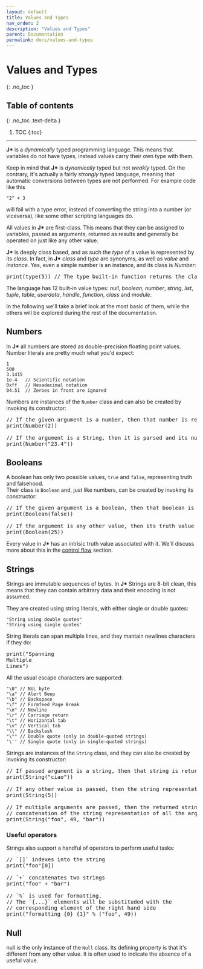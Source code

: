 ```yaml
---
layout: default
title: Values and Types
nav_order: 2
description: "Values and Types"
parent: Documentation
permalink: docs/values-and-types
---
```


# Values and Types
{: .no_toc }

## Table of contents
{: .no_toc .text-delta }

1. TOC
{:toc}

---

**J\*** is a *dynamically* typed programming language. This means that variables do not have types,
instead values carry their own type with them.

Keep in mind that **J\*** is *dynamically* typed but not *weakly* typed. On the contrary, it's
actually a fairly *strongly* typed language, meaning that automatic conversions between types are
not performed. For example code like this
```jstar
"2" + 3
```
will fail with a type error, instead of converting the string into a number (or viceversa), like 
some other scripting languages do.

All values in **J\*** are first-class. This means that they can be assigned to variables, passed 
as arguments, returned as results and generally be operated on just like any other value.

**J\*** is deeply class based, and as such the *type* of a value is represented by its *class*. In 
fact, in **J\*** *class* and *type* are synonyms, as well as *value* and *instance*. Yes, even a 
simple number is an instance, and its class is *Number*:
<pre class='runnable-snippet'>
print(type(5)) // The type built-in function returns the class of the given value
</pre>

The language has 12 built-in value types:
*null*, *boolean*, *number*, *string*, *list*, *tuple*, *table*, *userdata*, *handle*,
*function*, *class* and *module*.

In the following we'll take a brief look at the most basic of them, while the others will be 
explored during the rest of the documentation.

## Numbers

In **J\*** all numbers are stored as double-precision floating point values. Number literals are
pretty much what you'd expect:
```jstar
1
500
3.1415
1e-4   // Scientific notation
0xff   // Hexadecimal notation
04.51  // Zeroes in front are ignored
```
Numbers are instances of the `Number` class and can also be created by invoking its constructor:
<pre class='runnable-snippet'>
// If the given argument is a number, then that number is returned
print(Number(2))

// If the argument is a String, then it is parsed and its number representation returned
print(Number("23.4"))
</pre>

## Booleans

A boolean has only two possible values, `true` and `false`, representing truth and falsehood.  
Their class is `Boolean` and, just like numbers, can be created by invoking its constructor:
<pre class='runnable-snippet'>
// If the given argument is a boolean, then that boolean is returned
print(Boolean(false))

// If the argument is any other value, then its truth value is returned
print(Boolean(25))
</pre>
Every value in **J\*** has an intrisic truth value associated with it. We'll discuss more about this
in the [control flow](control-flow#truthiness-and-falsyness) section.

## Strings
Strings are immutable sequences of bytes. In **J\*** Strings are 8-bit clean, this means that they 
can contain arbitrary data and their encoding is not assumed.

They are created using string literals, with either single or double quotes:
```jstar
"String using double quotes"
'String using single quotes'
```

String literals can span multiple lines, and they mantain newlines characters if they do:
<pre class='runnable-snippet'>
print("Spanning
Multiple
Lines")
</pre>
All the usual escape characters are supported:
```jstar
"\0" // NUL byte
"\a" // Alert Beep
"\b" // Backspace
"\f" // Formfeed Page Break
"\n" // Newline
"\r" // Carriage return
"\t" // Horizontal tab
"\v" // Vertical tab
"\\" // Backslash
"\"" // Double quote (only in double-quoted strings)
'\'' // Single quote (only in single-quoted strings)
```

Strings are instances of the `String` class, and they can also be created by invoking its constructor:
<pre class='runnable-snippet'>
// If passed argument is a string, then that string is returned
print(String("ciao"))

// If any other value is passed, then the string representation of that value is returned
print(String(5))

// If multiple arguments are passed, then the returned string is the 
// concatenation of the string representation of all the arguments
print(String("foo", 49, "bar"))
</pre>

### Useful operators
Strings also support a handful of operators to perform useful tasks:
<pre class='runnable-snippet'>
// `[]` indexes into the string
print("foo"[0])

// `+` concatenates two strings
print("foo" + "bar")

// `%` is used for formatting.
// The `{...}` elements will be substituded with the 
// corresponding element of the right hand side
print("formatting {0} {1}" % ("foo", 49))
</pre>

## Null

null is the only instance of the `Null` class. Its defining property is that it's different from any
other value. It is often used to indicate the absence of a useful value.